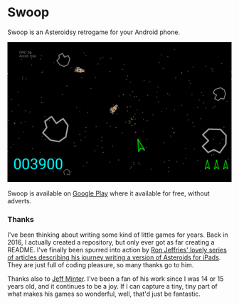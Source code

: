 # Swoop

Swoop is an Asteroidsy retrogame for your Android phone.

![Swoop screenshot](https://github.com/jezhiggins/swoop/blob/main/images/swoop.png)

Swoop is available on [Google Play](https://play.google.com/store/apps/details?id=uk.co.jezuk.swoop) 
where it available for free, without adverts.

### Thanks

I've been thinking about writing some kind of little games for years. Back in 2016, I actually 
created a repository, but only ever got as far creating a README. I've finally been spurred into 
action by [Ron Jeffries' lovely series of 
articles describing his journey writing a version of Asteroids for iPads](https://ronjeffries.com/categories/asteroids/). 
They are just full of coding pleasure, so many thanks go to him.

Thanks also to [Jeff Minter](http://www.minotaurproject.co.uk/). I've been a fan of his work since 
I was 14 or 15 years old, and it continues to be a joy. If I can capture a tiny, tiny part 
of what makes his games so wonderful, well, that'd just be fantastic.


